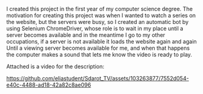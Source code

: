 I created this project in the first year of my computer science degree.
The motivation for creating this project was when I wanted to watch a series on the website,
but the servers were busy, 
so I created an automatic bot by using Selenium ChromeDriver,
whose role is to wait in my place until a server becomes available and in the meantime I go to my other occupations,
if a server is not available it loads the website again and again Until a viewing server becomes available for me,
and when that happens the computer makes a sound that lets me know the video is ready to play.


Attached is a video for the description:



https://github.com/eliastudent/Sdarot_TV/assets/103263877/7552d054-e40c-4488-ad18-42a82c8ae096











